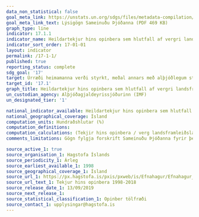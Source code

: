 ```yaml
---
data_non_statistical: false
goal_meta_link: https://unstats.un.org/sdgs/files/metadata-compilation/Metadata-Goal-17.pdf
goal_meta_link_text: Lýsigögn Sameinuðu Þjóðanna (PDF 469 KB)
graph_type: line
indicator: 17.1.1
indicator_name: Heildartekjur hins opinbera sem hlutfall af vergri landsframleiðslu, eftir uppruna.
indicator_sort_order: 17-01-01
layout: indicator
permalink: /17-1-1/
published: true
reporting_status: complete
sdg_goal: '17'
target: Úrræði heimamanna verði styrkt, meðal annars með alþjóðlegum stuðningi við þróunarlönd, til að bæta skattkerfið og aðra tekjuöflun.
target_id: '17.1'
graph_title: Heildartekjur hins opinbera sem hlutfall af vergri landsframleiðslu, eftir uppruna.
un_custodian_agency: Alþjóðagjaldeyrissjóðurinn (IMF)
un_designated_tier: '1'

national_indicator_available: Heildartekjur hins opinbera sem hlutfall af vergri landsframleiðslu, eftir uppruna.
national_geographical_coverage: Ísland
computation_units: Hundraðshlutar (%)
computation_definitions:
computation_calculations: (Tekjir hins opinbera / verg landsframleiðsla (GDP)) * 100
comments_limitations: Gögn fylgja forskrift Sameinuðu Þjóðanna fyrir þennan mælikvarða. Þessi mælikvarði var fundin í samstarfi við málefnasérfræðinga.

source_active_1: true
source_organisation_1: Hagstofa Íslands
source_periodicity_1: Árleg
source_earliest_available_1: 1998
source_geographical_coverage_1: Ísland
source_url_1: https://px.hagstofa.is/pxis/pxweb/is/Efnahagur/Efnahagur__fjaropinber__fjarmal_opinber__fjarmal_opinber/THJ05131.px
source_url_text_1: Tekjur hins opinbera 1998-2018
source_release_date_1: 13/09/2019
source_next_release_1:
source_statistical_classification_1: Opinber tölfræði
source_contact_1: upplysingar@hagstofa.is
---
```

